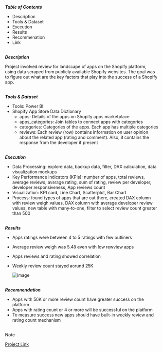 
***Table of Contents***<br>

* Description
* Tools & Dataset
* Execution
* Results
* Recommenation
* Link  

\
***Description***<br>

Project involved review for landscape of apps on the Shopify platform, using data scraped from publicly available Shopify websites. The goal was to figure out what are the key factors that play into the success of a Shopify app.   

\
***Tools & Dataset***<br>

* Tools: Power BI
* Shopify App Store Data Dictionary
  * apps: Details of the apps on Shopify apps marketplace
  * apps_categories: Join tables to connect apps with categories
  * categories: Categories of the apps. Each app has multiple categories
  * reviews: Each review (row) contains information on user opinion about the related app (rating and comment). Also, it contains the response from the developer if present 
 

\
***Execution***<br>

* Data Processing: explore data, backup data, filter, DAX calculation, data visualization mockups
* Key Performance Indicators (KPIs): number of apps, total reviews, average reviews, average rating, sum of rating, review per developer, developer responsiveness, App reviews count
* Visualization: KPI card, Line Chart, Scatterplot, Bar Chart
* Process: found types of apps that are out there, created DAX column with review weigh values, DAX column with average developer review values, new table with many-to-one, filter to
  select review count greater than 500

\
***Results***<br>

* Apps ratings were between 4 to 5 ratings with few outliners
* Average review weigh was 5.48 even with low rewview apps
* Apps reviews and rating showed correlation
* Weekly review count stayed aorund 25K

  ![image](https://github.com/user-attachments/assets/8195736f-cf27-444c-9b1d-49662891d00a)


\
***Recomnendation***<br>
* Apps with 50K or more review count have greater success on the platform
* Apps with rating count or 4 or more will be successful on the platform
* To measure success new apps should have built-in weekly review and rating count mechanism <br><br> 

> [!Note]
> [Project Link](https://app.powerbi.com/links/9krEHbu_8-?ctid=ce93940e-3941-4cfe-8621-96d0e849135e&pbi_source=linkShare)
